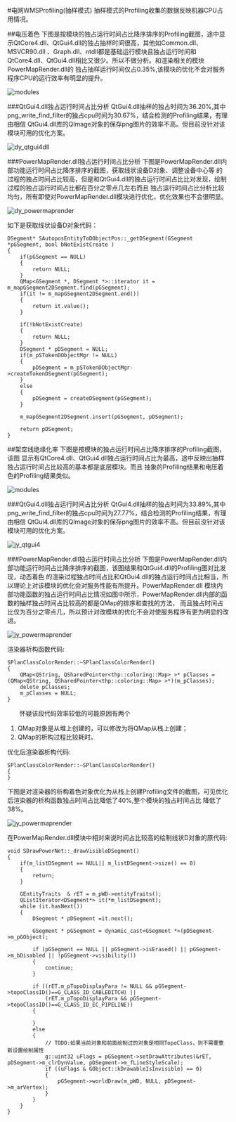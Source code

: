 #电网WMSProfiling(抽样模式)
抽样模式的Profiling收集的数据反映机器CPU占用情况。

##电压着色
下图是按模块的独占运行时间占比降序排序的Profiling截图，途中显示QtCore4.dll、QtGui4.dll的独占抽样时间很高，其他如Common.dll、MSVCR90.dll
、Graph.dll、ntdll都是基础运行模块且独占运行时间和QtCore4.dll、QtGui4.dll相比又很少。所以不做分析。和渲染相关的模块PowerMapRender.dll的
独占抽样运行时间仅占0.35%,该模块的优化不会对服务程序CPU的运行效率有明显的提升。

![modules](./profiling/sampling/dy_modules.png)

###QtGui4.dll独占运行时间占比分析
QtGui4.dll抽样的独占时间为36.20%,其中png_write_find_filter的独占cpu时间为30.67%，结合检测的Profiling结果，有理由相信
QtGui4.dll库的QImage对象的保存png图片的效率不高。但目前没针对该模块可用的优化方案。

![dy_qtgui4dll](./profiling/sampling/dy_qtgui4.png)

###PowerMapRender.dll独占运行时间占比分析
下图是PowerMapRender.dll内部功能运行时间占比降序排序的截图，获取线状设备D对象、调整设备中心等
的过程的独占时间占比较高，但是和QtGui4.dll的独占运行时间占比比对发现，绘制过程的独占运行时间占比都在百分之零点几左右而且
独占运行时间占比分析比较均匀，所有即使对PowerMapRender.dll模块进行优化，优化效果也不会很明显。

![dy_powermaprender](./profiling/sampling/dy_powermaprender.png)


如下是获取线状设备D对象代码：

	DSegment* SAutoposEntityToDObjectPos::_getDSegment(GSegment *pGSegment, bool bNotExistCreate )
	{
		if(pGSegment == NULL)
		{
			return NULL;
		}
		QMap<GSegment *, DSegment *>::iterator it = m_mapGSegment2DSegment.find(pGSegment);
		if(it != m_mapGSegment2DSegment.end())
		{
			return it.value();
		}

		if(!bNotExistCreate)
		{
			return NULL;
		}
		DSegment * pDSegment = NULL;
		if(m_pSTokenDObjectMgr != NULL)
		{
			pDSegment = m_pSTokenDObjectMgr->createTokenDSegment(pGSegment);
		}
		else
		{
			pDSegment = createDSegment(pGSegment);
		}

		m_mapGSegment2DSegment.insert(pGSegment, pDSegment);

		return pDSegment;
	}

##架空线绝缘化率
下图是按模块的独占运行时间占比降序排序的Profiling截图，该图
显示有QtCore4.dll、QtGui4.dll独占运行时间占比为最高，途中反映出抽样独占运行时间占比较高的基本都是底层模块。而且
抽象的Profiling结果和电压着色的Profiling结果类似。

![modules](./profiling/sampling/jy_modules.png)

###QtGui4.dll独占运行时间占比分析
QtGui4.dll抽样的独占时间为33.89%,其中png_write_find_filter的独占cpu时间为27.77%，结合检测的Profiling结果，有理由相信
QtGui4.dll库的QImage对象的保存png图片的效率不高。但目前没针对该模块可用的优化方案。

![jy_qtgui4](./profiling/sampling/jy_qtgui4.png)

###PowerMapRender.dll独占运行时间占比分析
下图是PowerMapRender.dll内部功能运行时间占比降序排序的截图，该图结果和QtGui4.dll的Profiling图对比发现，动态着色
的渲染过程独占时间占比和QtGui4.dll的独占运行时间占比相当，所以理论上对该模块的优化会对服务性能有所提升。PowerMapRender.dll
模块内部功能函数的独占运行时间占比情况如图中所示，PowerMapRender.dll内部的函数的抽样独占时间占比较高的都是QMap的排序和查找的方法，
而且独占时间占比仅为百分之零点几，所以预计对改模块的优化不会对使服务程序有更为明显的改进。

![jy_powermaprender](./profiling/jy_powermaprender.png)

渲染器析构函数代码:

	SPlanClassColorRender::~SPlanClassColorRender()
	{
		QMap<QString, QSharedPointer<thp::coloring::Map> >* pClasses = (QMap<QString, QSharedPointer<thp::coloring::Map> >*)(m_pClasses);
		delete pClasses;
		m_pClasses = NULL;
	}

　　怀疑该段代码效率较低的可能原因有两个
1. QMap对象是从堆上创建的，可以修改为将QMap从栈上创建；
2. QMap的析构过程比较耗时。

优化后渲染器析构代码:

	SPlanClassColorRender::~SPlanClassColorRender()
	{
	}

下图是对渲染器的析构着色对象优化为从栈上创建Profiling文件的截图，可见优化后渲染器的析构函数独占时间占比降低了40%,整个模块的独占时间占比
降低了38%。

![jy_powermaprender](./profiling/samplint/jy_powermaprender.png)

在PowerMapRender.dll模块中相对来说时间占比较高的绘制线状D对象的原代码:
	
	void SDrawPowerNet::_drawVisibleDSegment()
	{
		if(m_listDSegment == NULL|| m_listDSegment->size() == 0)
		{
			return;
		}

		GEntityTraits  & rET = m_pWD->entityTraits();
		QListIterator<DSegment*> it(*m_listDSegment);
		while (it.hasNext())
		{
			DSegment * pDSegment =it.next();

			GSegment * pGSegment = dynamic_cast<GSegment *>(pDSegment->m_pGObject);

			if (pGSegment == NULL || pGSegment->isErased() || pGSegment->m_bDisabled || !pGSegment->visibility())
			{
				continue;
			}
			
			if ((rET.m_pTopoDisplayPara != NULL && pGSegment->topoClassID()==G_CLASS_ID_CABLEDITCH) || 
				(rET.m_pTopoDisplayPara && pGSegment->topoClassID()==G_CLASS_ID_EC_PIPELINE))
			{

			}
			else
			{
				// TODO:如果当前对象和前面绘制过的对象是相同TopoClass，则不需要重新设置绘制属性
				g::uint32 uFlags = pGSegment->setDrawAttributes(&rET, pDSegment->m_clrDynValue, pDSegment->m_fLineStyleScale);
				if ((uFlags & GObject::kDrawableIsInvisible) == 0)
				{
					pGSegment->worldDraw(m_pWD, NULL, pDSegment->m_arVertex);
				}
			}
		}
	}
